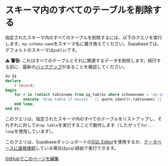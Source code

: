 # スキーマ内のすべてのテーブルを削除する

指定されたスキーマ内のすべてのテーブルを削除するには、以下のクエリを実行します。`my-schema-name`をスキーマ名に置き換えてください。Supabaseでは、デフォルトのスキーマは`public`です。

⚠️ **警告**: これはすべてのテーブルとそれに関連するデータを削除します。続行する前に、最新の[バックアップ](/docs/guides/platform/backups)があることを確認してください。

```sql
do $$
declare
    r record;
begin
    for r in (select tablename from pg_tables where schemaname = 'my-schema-name') loop
        execute 'drop table if exists ' || quote_ident(r.tablename) || ' cascade';
    end loop;
end $$;
```

このクエリは、指定されたスキーマ内のすべてのテーブルをリストアップし、それぞれに対して`drop table`を実行することで動作します（したがって`for... loop`を使用しています）。

このクエリは、Supabaseダッシュボードの[SQL Editor](/dashboard/project/_/sql)を使用するか、[データベースに直接接続](/docs/guides/database/connecting-to-postgres#direct-connections)している場合は`psql`経由で実行できます。

[GitHubでこのページを編集](https://github.com/supabase/supabase/blob/master/apps/docs/content/guides/database/postgres/dropping-all-tables-in-schema.mdx)

